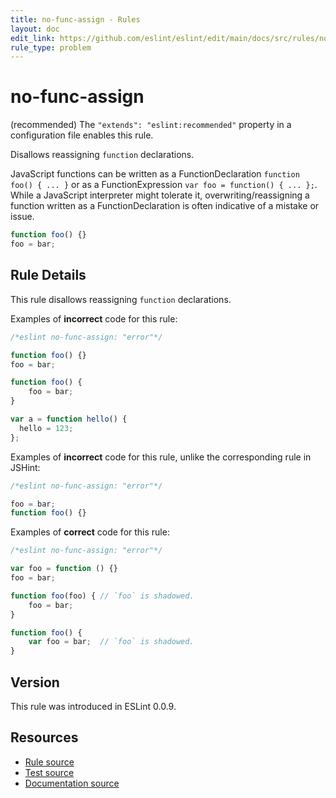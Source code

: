 ```yaml
---
title: no-func-assign - Rules
layout: doc
edit_link: https://github.com/eslint/eslint/edit/main/docs/src/rules/no-func-assign.md
rule_type: problem
---
```

<!-- Note: No pull requests accepted for this file. See README.md in the root directory for details. -->

# no-func-assign

(recommended) The `"extends": "eslint:recommended"` property in a configuration file enables this rule.

Disallows reassigning `function` declarations.

JavaScript functions can be written as a FunctionDeclaration `function foo() { ... }` or as a FunctionExpression `var foo = function() { ... };`. While a JavaScript interpreter might tolerate it, overwriting/reassigning a function written as a FunctionDeclaration is often indicative of a mistake or issue.

```js
function foo() {}
foo = bar;
```

## Rule Details

This rule disallows reassigning `function` declarations.

Examples of **incorrect** code for this rule:

```js
/*eslint no-func-assign: "error"*/

function foo() {}
foo = bar;

function foo() {
    foo = bar;
}

var a = function hello() {
  hello = 123;
};
```

Examples of **incorrect** code for this rule, unlike the corresponding rule in JSHint:

```js
/*eslint no-func-assign: "error"*/

foo = bar;
function foo() {}
```

Examples of **correct** code for this rule:

```js
/*eslint no-func-assign: "error"*/

var foo = function () {}
foo = bar;

function foo(foo) { // `foo` is shadowed.
    foo = bar;
}

function foo() {
    var foo = bar;  // `foo` is shadowed.
}
```

## Version

This rule was introduced in ESLint 0.0.9.

## Resources

* [Rule source](https://github.com/eslint/eslint/tree/HEAD/lib/rules/no-func-assign.js)
* [Test source](https://github.com/eslint/eslint/tree/HEAD/tests/lib/rules/no-func-assign.js)
* [Documentation source](https://github.com/eslint/eslint/tree/HEAD/docs/src/rules/no-func-assign.md)
